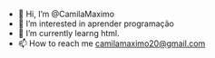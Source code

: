 - 👋 Hi, I’m @CamilaMaximo    
- 👀 I’m interested in  aprender programação
- 🌱 I’m currently learng  html.
- 📫 How to reach me  camilamaximo20@gmail.com

<!---
CamilaMaximo/CamilaMaximo is a ✨ special ✨ repository because its `README.md` (this file) appears on your GitHub profile.
You can click the Preview link to take a look at your changes.
--->
